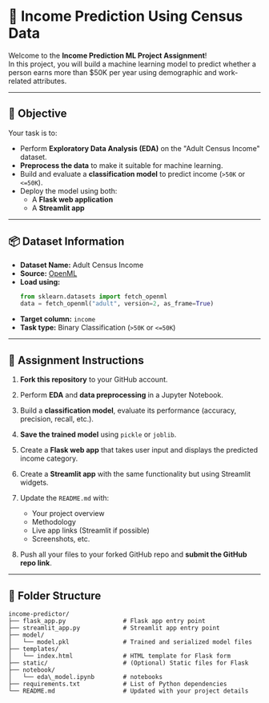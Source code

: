 # 🧠 Income Prediction Using Census Data

Welcome to the **Income Prediction ML Project Assignment**!  
In this project, you will build a machine learning model to predict whether a person earns more than $50K per year using demographic and work-related attributes.

---

## 🎯 Objective

Your task is to:

- Perform **Exploratory Data Analysis (EDA)** on the "Adult Census Income" dataset.
- **Preprocess the data** to make it suitable for machine learning.
- Build and evaluate a **classification model** to predict income (`>50K` or `<=50K`).
- Deploy the model using both:
  - A **Flask web application**
  - A **Streamlit app**
---

## 📦 Dataset Information

- **Dataset Name:** Adult Census Income
- **Source:** [OpenML](https://www.openml.org/d/1590)
- **Load using:**  
  ```python
  from sklearn.datasets import fetch_openml
  data = fetch_openml("adult", version=2, as_frame=True)
  ````

* **Target column:** `income`
* **Task type:** Binary Classification (`>50K` or `<=50K`)

---

## 📝 Assignment Instructions

1. **Fork this repository** to your GitHub account.
2. Perform **EDA** and **data preprocessing** in a Jupyter Notebook.
3. Build a **classification model**, evaluate its performance (accuracy, precision, recall, etc.).
4. **Save the trained model** using `pickle` or `joblib`.
5. Create a **Flask web app** that takes user input and displays the predicted income category.
6. Create a **Streamlit app** with the same functionality but using Streamlit widgets.
7. Update the `README.md` with:

   * Your project overview
   * Methodology
   * Live app links (Streamlit if possible)
   * Screenshots, etc.
9. Push all your files to your forked GitHub repo and **submit the GitHub repo link**.

---

## 📂 Folder Structure

```
income-predictor/
├── flask_app.py                # Flask app entry point
├── streamlit_app.py            # Streamlit app entry point
├── model/
│   └── model.pkl               # Trained and serialized model files
├── templates/
│   └── index.html              # HTML template for Flask form
├── static/                     # (Optional) Static files for Flask
├── notebook/
│   └── eda\_model.ipynb        # notebooks
├── requirements.txt            # List of Python dependencies
└── README.md                   # Updated with your project details
```
